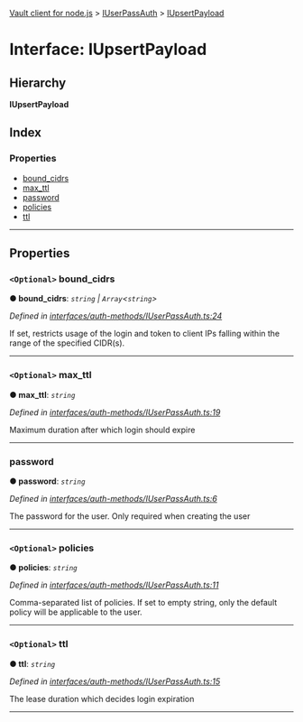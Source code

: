 [Vault client for node.js](../README.md) > [IUserPassAuth](../modules/iuserpassauth.md) > [IUpsertPayload](../interfaces/iuserpassauth.iupsertpayload.md)

# Interface: IUpsertPayload

## Hierarchy

**IUpsertPayload**

## Index

### Properties

* [bound_cidrs](iuserpassauth.iupsertpayload.md#bound_cidrs)
* [max_ttl](iuserpassauth.iupsertpayload.md#max_ttl)
* [password](iuserpassauth.iupsertpayload.md#password)
* [policies](iuserpassauth.iupsertpayload.md#policies)
* [ttl](iuserpassauth.iupsertpayload.md#ttl)

---

## Properties

<a id="bound_cidrs"></a>

### `<Optional>` bound_cidrs

**● bound_cidrs**: *`string` \| `Array`<`string`>*

*Defined in [interfaces/auth-methods/IUserPassAuth.ts:24](https://github.com/theogravity/vault-client/blob/e1877fc/src/interfaces/auth-methods/IUserPassAuth.ts#L24)*

If set, restricts usage of the login and token to client IPs falling within the range of the specified CIDR(s).

___
<a id="max_ttl"></a>

### `<Optional>` max_ttl

**● max_ttl**: *`string`*

*Defined in [interfaces/auth-methods/IUserPassAuth.ts:19](https://github.com/theogravity/vault-client/blob/e1877fc/src/interfaces/auth-methods/IUserPassAuth.ts#L19)*

Maximum duration after which login should expire

___
<a id="password"></a>

###  password

**● password**: *`string`*

*Defined in [interfaces/auth-methods/IUserPassAuth.ts:6](https://github.com/theogravity/vault-client/blob/e1877fc/src/interfaces/auth-methods/IUserPassAuth.ts#L6)*

The password for the user. Only required when creating the user

___
<a id="policies"></a>

### `<Optional>` policies

**● policies**: *`string`*

*Defined in [interfaces/auth-methods/IUserPassAuth.ts:11](https://github.com/theogravity/vault-client/blob/e1877fc/src/interfaces/auth-methods/IUserPassAuth.ts#L11)*

Comma-separated list of policies. If set to empty string, only the default policy will be applicable to the user.

___
<a id="ttl"></a>

### `<Optional>` ttl

**● ttl**: *`string`*

*Defined in [interfaces/auth-methods/IUserPassAuth.ts:15](https://github.com/theogravity/vault-client/blob/e1877fc/src/interfaces/auth-methods/IUserPassAuth.ts#L15)*

The lease duration which decides login expiration

___

